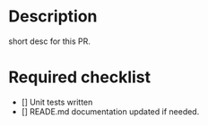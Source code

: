 # Description

short desc for this PR.

# Required checklist

- [] Unit tests written
- [] READE.md documentation updated if needed.